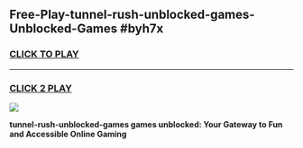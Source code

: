 
## Free-Play-tunnel-rush-unblocked-games-Unblocked-Games #byh7x
<h3>
<a href="https://news.freeplayer.one?title=tunnel-rush-unblocked-games&ref=8M">CLICK TO PLAY</a></h3>
<hr>

<h3>
<a href="https://news.freeplayer.one?title=tunnel-rush-unblocked-games&ref=8M">CLICK 2 PLAY</a>
  
</h3>

<a href="https://news.freeplayer.one?title=tunnel-rush-unblocked-games&ref=8M"><img src="https://clearcache.store/games.png"></a>


**tunnel-rush-unblocked-games games unblocked: Your Gateway to Fun and Accessible Online Gaming**
